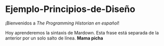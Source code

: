 # Ejemplo-Principios-de-Diseño
¡Bienvenidos a *The Programming Historian en español*!

Hoy aprenderemos la sintaxis de Mardown. Esta frase está separada de la anterior por un solo salto de línea.
**Mama picha**
